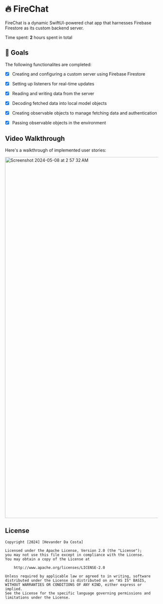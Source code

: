 # 🔥 FireChat
FireChat is a dynamic SwiftUI-powered chat app that harnesses Firebase Firestore as its custom backend server.


Time spent: **2** hours spent in total


## 🎯 Goals


The following functionalites are completed:

- [X] Creating and configuring a custom server using Firebase Firestore
- [X] Setting up listeners for real-time updates
- [X] Reading and writing data from the server
- [X] Decoding fetched data into local model objects
- [X] Creating observable objects to manage fetching data and authentication
- [X] Passing observable objects in the environment

 


## Video Walkthrough

Here's a walkthrough of implemented user stories:




<img width="1185" alt="Screenshot 2024-05-08 at 2 57 32 AM" src="https://github.com/Hevander27/FireChat/assets/45948489/c965579d-a6a6-4d84-abef-e7dd8853f607">


## License

    Copyright [2024] [Hevander Da Costa]

    Licensed under the Apache License, Version 2.0 (the "License");
    you may not use this file except in compliance with the License.
    You may obtain a copy of the License at

        http://www.apache.org/licenses/LICENSE-2.0

    Unless required by applicable law or agreed to in writing, software
    distributed under the License is distributed on an "AS IS" BASIS,
    WITHOUT WARRANTIES OR CONDITIONS OF ANY KIND, either express or implied.
    See the License for the specific language governing permissions and
    limitations under the License.

